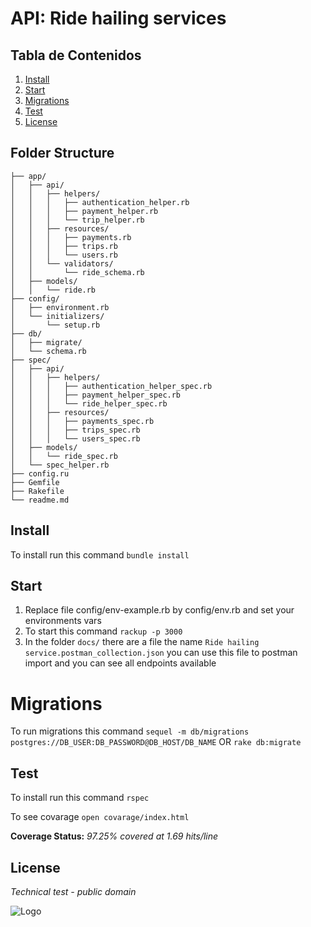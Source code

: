 # API: Ride hailing services


## Tabla de Contenidos

1. [Install](#install)
2. [Start](#start)
3. [Migrations](#migrations)
3. [Test](#test)
4. [License](#license)

## Folder Structure
```
├── app/
│   ├── api/
│   │   ├── helpers/
│   │   │   ├── authentication_helper.rb
│   │   │   ├── payment_helper.rb
│   │   │   └── trip_helper.rb
│   │   ├── resources/
│   │   │   ├── payments.rb
│   │   │   ├── trips.rb
│   │   │   └── users.rb
│   │   └── validators/
│   │       └── ride_schema.rb
│   ├── models/
│   │   └── ride.rb
├── config/
│   ├── environment.rb
│   └── initializers/
│       └── setup.rb
├── db/
│   ├── migrate/
│   └── schema.rb
├── spec/
│   ├── api/
│   │   ├── helpers/
│   │   │   ├── authentication_helper_spec.rb
│   │   │   ├── payment_helper_spec.rb
│   │   │   └── ride_helper_spec.rb
│   │   ├── resources/
│   │   │   ├── payments_spec.rb
│   │   │   ├── trips_spec.rb
│   │   │   └── users_spec.rb
│   ├── models/
│   │   └── ride_spec.rb
│   └── spec_helper.rb
├── config.ru
├── Gemfile
├── Rakefile
└── readme.md
```

## Install

To install run this command ```bundle install```

## Start 
1. Replace file config/env-example.rb by config/env.rb and  set your environments vars
2. To start  this command ```rackup -p 3000```
3. In the folder ```docs/``` there are a file the name ```Ride hailing service.postman_collection.json``` you can use this file to postman import and you can see all endpoints available

# Migrations
To run migrations this command ```sequel -m db/migrations postgres://DB_USER:DB_PASSWORD@DB_HOST/DB_NAME```
OR ```rake db:migrate```

## Test 

To install run this command ```rspec```

To see covarage ```open covarage/index.html```

**Coverage Status:** *97.25% covered at 1.69 hits/line* 


## License

*Technical test - public domain*

![Logo](https://code.dblock.org/images/posts/2015/2015-08-04-ruby-grape/grape.png)

